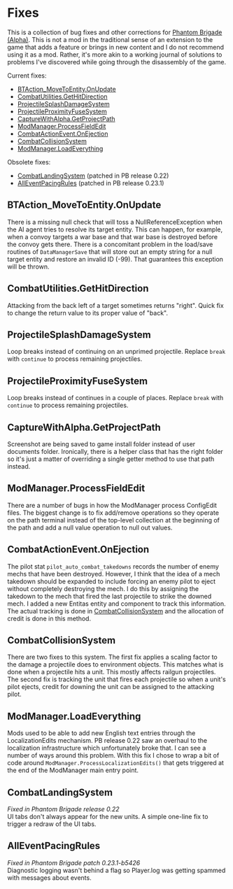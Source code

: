# Fixes

This is a collection of bug fixes and other corrections for [Phantom Brigade (Alpha)](https://braceyourselfgames.com/phantom-brigade/). This is not a mod in the traditional sense of an extension to the game that adds a feature or brings in new content and I do not recommend using it as a mod. Rather, it's more akin to a working journal of solutions to problems I've discovered while going through the disassembly of the game.

Current fixes:

- [BTAction_MoveToEntity.OnUpdate](#btaction_movetoentityonupdate)
- [CombatUtilities.GetHitDirection](#combatutilitiesgethitdirection)
- [ProjectileSplashDamageSystem](#projectilesplashdamagesystem)
- [ProjectileProximityFuseSystem](#projectileproximityfusesystem)
- [CaptureWithAlpha.GetProjectPath](#capturewithalphagetprojectpath)
- [ModManager.ProcessFieldEdit](#modmanagerprocessfieldedit)
- [CombatActionEvent.OnEjection](#combatactioneventonejection)
- [CombatCollisionSystem](#combatcollisionsystem)
- [ModManager.LoadEverything](#modmanagerloadeverything)

Obsolete fixes:

- [CombatLandingSystem](#combatlandingsystem) (patched in PB release 0.22)
- [AllEventPacingRules](#alleventpacingrules) (patched in PB release 0.23.1)

## BTAction_MoveToEntity.OnUpdate

There is a missing null check that will toss a NullReferenceException when the AI agent tries to resolve its target entity. This can happen, for example, when a convoy targets a war base and that war base is destroyed before the convoy gets there. There is a concomitant problem in the load/save routines of `DataManagerSave` that will store out an empty string for a null target entity and restore an invalid ID (-99). That guarantees this exception will be thrown.

## CombatUtilities.GetHitDirection

Attacking from the back left of a target sometimes returns "right". Quick fix to change the return value to its proper value of "back".

## ProjectileSplashDamageSystem

Loop breaks instead of continuing on an unprimed projectile. Replace `break` with `continue` to process remaining projectiles.

## ProjectileProximityFuseSystem

Loop breaks instead of continues in a couple of places. Replace `break` with `continue` to process remaining projectiles.

## CaptureWithAlpha.GetProjectPath

Screenshot are being saved to game install folder instead of user documents folder. Ironically, there is a helper class that has the right folder so it's just a matter of overriding a single getter method to use that path instead.

## ModManager.ProcessFieldEdit

There are a number of bugs in how the ModManager process ConfigEdit files. The biggest change is to fix add/remove operations so they operate on the path terminal instead of the top-level collection at the beginning of the path and add a null value operation to null out values.

## CombatActionEvent.OnEjection

The pilot stat `pilot_auto_combat_takedowns` records the number of enemy mechs that have been destroyed. However, I think that the idea of a mech takedown should be expanded to include forcing an enemy pilot to eject without completely destroying the mech. I do this by assigning the takedown to the mech that fired the last projectile to strike the downed mech. I added a new Entitas entity and component to track this information. The actual tracking is done in [CombatCollisionSystem](#combatcollisionsystem) and the allocation of credit is done in this method.

## CombatCollisionSystem

There are two fixes to this system. The first fix applies a scaling factor to the damage a projectile does to environment objects. This matches what is done when a projectile hits a unit. This mostly affects railgun projectiles. The second fix is tracking the unit that fires each projectile so when a unit's pilot ejects, credit for downing the unit can be assigned to the attacking pilot.

## ModManager.LoadEverything

Mods used to be able to add new English text entries through the LocalizationEdits mechanism. PB release 0.22 saw an overhaul to the localization infrastructure which unfortunately broke that. I can see a number of ways around this problem. With this fix I chose to wrap a bit of code around `ModManager.ProcessLocalizationEdits()` that gets triggered at the end of the ModManager main entry point.

## CombatLandingSystem

_Fixed in Phantom Brigade release 0.22_<br />
UI tabs don't always appear for the new units. A simple one-line fix to trigger a redraw of the UI tabs.

## AllEventPacingRules

_Fixed in Phantom Brigade patch 0.23.1-b5426_<br />
Diagnostic logging wasn't behind a flag so Player.log was getting spammed with messages about events.
